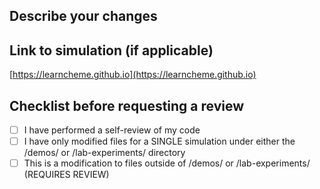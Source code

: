## Describe your changes

## Link to simulation (if applicable)

[https://learncheme.github.io](https://learncheme.github.io)

## Checklist before requesting a review

- [ ] I have performed a self-review of my code
- [ ] I have only modified files for a SINGLE simulation under either the /demos/ or /lab-experiments/ directory
- [ ] This is a modification to files outside of /demos/ or /lab-experiments/ (REQUIRES REVIEW)
